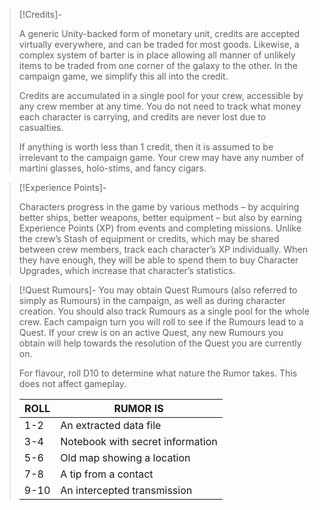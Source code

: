 
> [!Credits]-
> 
> A generic Unity-backed form of monetary unit, credits are accepted virtually everywhere, and can be traded for most goods. Likewise, a complex system of barter is in place allowing all manner of unlikely items to be traded from one corner of the galaxy to the other. In the campaign game, we simplify this all into the credit.
> 
> Credits are accumulated in a single pool for your crew, accessible by any crew member at any time. You do not need to track what money each character is carrying, and credits are never lost due to casualties.
> 
> If anything is worth less than 1 credit, then it is assumed to be irrelevant to the campaign game. Your crew may have any number of martini glasses, holo-stims, and fancy cigars.

> [!Experience Points]-
> 
> Characters progress in the game by various methods – by acquiring better ships, better weapons, better equipment – but also by earning Experience Points (XP) from events and completing missions. Unlike the crew’s Stash of equipment or credits, which may be shared between crew members, track each character’s XP individually. When they have enough, they will be able to spend them to buy Character Upgrades, which increase that character’s statistics.

> [!Quest Rumours]-
> You may obtain Quest Rumours (also referred to simply as Rumours) in the campaign, as well as during character creation. You should also track Rumours as a single pool for the whole crew. Each campaign turn you will roll to see if the Rumours lead to a Quest. If your crew is on an active Quest, any new Rumours you obtain will help towards the resolution of the Quest you are currently on.
> 
> For flavour, roll D10 to determine what nature the Rumor takes. This does not affect gameplay.
> 
> | ROLL | RUMOR IS                         |
> |------|----------------------------------|
> | 1-2  | An extracted data file           |
> | 3-4  | Notebook with secret information |
> | 5-6  | Old map showing a location       |
> | 7-8  | A tip from a contact             |
> | 9-10 | An intercepted transmission      |
> 